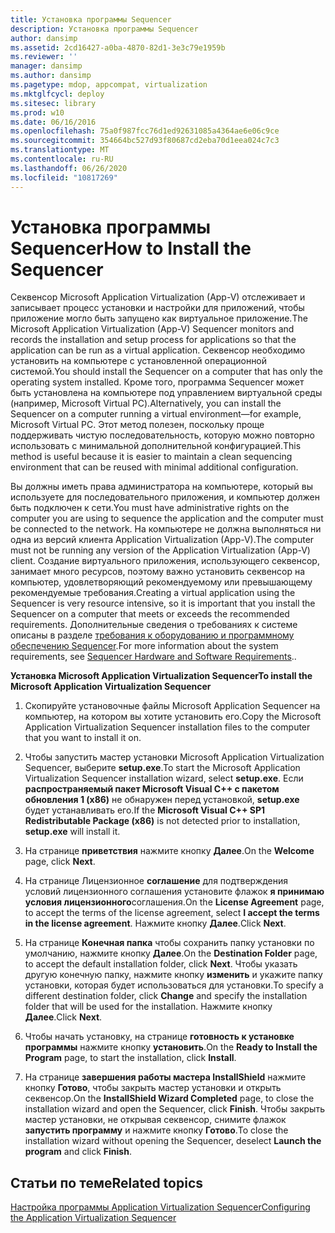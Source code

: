 ```yaml
---
title: Установка программы Sequencer
description: Установка программы Sequencer
author: dansimp
ms.assetid: 2cd16427-a0ba-4870-82d1-3e3c79e1959b
ms.reviewer: ''
manager: dansimp
ms.author: dansimp
ms.pagetype: mdop, appcompat, virtualization
ms.mktglfcycl: deploy
ms.sitesec: library
ms.prod: w10
ms.date: 06/16/2016
ms.openlocfilehash: 75a0f987fcc76d1ed92631085a4364ae6e06c9ce
ms.sourcegitcommit: 354664bc527d93f80687cd2eba70d1eea024c7c3
ms.translationtype: MT
ms.contentlocale: ru-RU
ms.lasthandoff: 06/26/2020
ms.locfileid: "10817269"
---
```

# <span data-ttu-id="f5f64-103">Установка программы Sequencer</span><span class="sxs-lookup"><span data-stu-id="f5f64-103">How to Install the Sequencer</span></span>


<span data-ttu-id="f5f64-104">Секвенсор Microsoft Application Virtualization (App-V) отслеживает и записывает процесс установки и настройки для приложений, чтобы приложение могло быть запущено как виртуальное приложение.</span><span class="sxs-lookup"><span data-stu-id="f5f64-104">The Microsoft Application Virtualization (App-V) Sequencer monitors and records the installation and setup process for applications so that the application can be run as a virtual application.</span></span> <span data-ttu-id="f5f64-105">Секвенсор необходимо установить на компьютере с установленной операционной системой.</span><span class="sxs-lookup"><span data-stu-id="f5f64-105">You should install the Sequencer on a computer that has only the operating system installed.</span></span> <span data-ttu-id="f5f64-106">Кроме того, программа Sequencer может быть установлена на компьютере под управлением виртуальной среды (например, Microsoft Virtual PC).</span><span class="sxs-lookup"><span data-stu-id="f5f64-106">Alternatively, you can install the Sequencer on a computer running a virtual environment—for example, Microsoft Virtual PC.</span></span> <span data-ttu-id="f5f64-107">Этот метод полезен, поскольку проще поддерживать чистую последовательность, которую можно повторно использовать с минимальной дополнительной конфигурацией.</span><span class="sxs-lookup"><span data-stu-id="f5f64-107">This method is useful because it is easier to maintain a clean sequencing environment that can be reused with minimal additional configuration.</span></span>

<span data-ttu-id="f5f64-108">Вы должны иметь права администратора на компьютере, который вы используете для последовательного приложения, и компьютер должен быть подключен к сети.</span><span class="sxs-lookup"><span data-stu-id="f5f64-108">You must have administrative rights on the computer you are using to sequence the application and the computer must be connected to the network.</span></span> <span data-ttu-id="f5f64-109">На компьютере не должна выполняться ни одна из версий клиента Application Virtualization (App-V).</span><span class="sxs-lookup"><span data-stu-id="f5f64-109">The computer must not be running any version of the Application Virtualization (App-V) client.</span></span> <span data-ttu-id="f5f64-110">Создание виртуального приложения, использующего секвенсор, занимает много ресурсов, поэтому важно установить секвенсор на компьютер, удовлетворяющий рекомендуемому или превышающему рекомендуемые требования.</span><span class="sxs-lookup"><span data-stu-id="f5f64-110">Creating a virtual application using the Sequencer is very resource intensive, so it is important that you install the Sequencer on a computer that meets or exceeds the recommended requirements.</span></span> <span data-ttu-id="f5f64-111">Дополнительные сведения о требованиях к системе описаны в разделе [требования к оборудованию и программному обеспечению Sequencer](sequencer-hardware-and-software-requirements.md).</span><span class="sxs-lookup"><span data-stu-id="f5f64-111">For more information about the system requirements, see [Sequencer Hardware and Software Requirements](sequencer-hardware-and-software-requirements.md)..</span></span>

**<span data-ttu-id="f5f64-112">Установка Microsoft Application Virtualization Sequencer</span><span class="sxs-lookup"><span data-stu-id="f5f64-112">To install the Microsoft Application Virtualization Sequencer</span></span>**

1.  <span data-ttu-id="f5f64-113">Скопируйте установочные файлы Microsoft Application Sequencer на компьютер, на котором вы хотите установить его.</span><span class="sxs-lookup"><span data-stu-id="f5f64-113">Copy the Microsoft Application Virtualization Sequencer installation files to the computer that you want to install it on.</span></span>

2.  <span data-ttu-id="f5f64-114">Чтобы запустить мастер установки Microsoft Application Virtualization Sequencer, выберите **setup.exe**.</span><span class="sxs-lookup"><span data-stu-id="f5f64-114">To start the Microsoft Application Virtualization Sequencer installation wizard, select **setup.exe**.</span></span> <span data-ttu-id="f5f64-115">Если **распространяемый пакет Microsoft Visual C++ с пакетом обновления 1 (x86)** не обнаружен перед установкой, **setup.exe** будет устанавливать его.</span><span class="sxs-lookup"><span data-stu-id="f5f64-115">If the **Microsoft Visual C++ SP1 Redistributable Package (x86)** is not detected prior to installation, **setup.exe** will install it.</span></span>

3.  <span data-ttu-id="f5f64-116">На странице **приветствия** нажмите кнопку **Далее**.</span><span class="sxs-lookup"><span data-stu-id="f5f64-116">On the **Welcome** page, click **Next**.</span></span>

4.  <span data-ttu-id="f5f64-117">На странице Лицензионное **соглашение** для подтверждения условий лицензионного соглашения установите флажок **я принимаю условия лицензионного**соглашения.</span><span class="sxs-lookup"><span data-stu-id="f5f64-117">On the **License Agreement** page, to accept the terms of the license agreement, select **I accept the terms in the license agreement**.</span></span> <span data-ttu-id="f5f64-118">Нажмите кнопку **Далее**.</span><span class="sxs-lookup"><span data-stu-id="f5f64-118">Click **Next**.</span></span>

5.  <span data-ttu-id="f5f64-119">На странице **Конечная папка** чтобы сохранить папку установки по умолчанию, нажмите кнопку **Далее**.</span><span class="sxs-lookup"><span data-stu-id="f5f64-119">On the **Destination Folder** page, to accept the default installation folder, click **Next**.</span></span> <span data-ttu-id="f5f64-120">Чтобы указать другую конечную папку, нажмите кнопку **изменить** и укажите папку установки, которая будет использоваться для установки.</span><span class="sxs-lookup"><span data-stu-id="f5f64-120">To specify a different destination folder, click **Change** and specify the installation folder that will be used for the installation.</span></span> <span data-ttu-id="f5f64-121">Нажмите кнопку **Далее**.</span><span class="sxs-lookup"><span data-stu-id="f5f64-121">Click **Next**.</span></span>

6.  <span data-ttu-id="f5f64-122">Чтобы начать установку, на странице **готовность к установке программы** нажмите кнопку **установить**.</span><span class="sxs-lookup"><span data-stu-id="f5f64-122">On the **Ready to Install the Program** page, to start the installation, click **Install**.</span></span>

7.  <span data-ttu-id="f5f64-123">На странице **завершения работы мастера InstallShield** нажмите кнопку **Готово**, чтобы закрыть мастер установки и открыть секвенсор.</span><span class="sxs-lookup"><span data-stu-id="f5f64-123">On the **InstallShield Wizard Completed** page, to close the installation wizard and open the Sequencer, click **Finish**.</span></span> <span data-ttu-id="f5f64-124">Чтобы закрыть мастер установки, не открывая секвенсор, снимите флажок **запустить программу** и нажмите кнопку **Готово**.</span><span class="sxs-lookup"><span data-stu-id="f5f64-124">To close the installation wizard without opening the Sequencer, deselect **Launch the program** and click **Finish**.</span></span>

## <span data-ttu-id="f5f64-125">Статьи по теме</span><span class="sxs-lookup"><span data-stu-id="f5f64-125">Related topics</span></span>


[<span data-ttu-id="f5f64-126">Настройка программы Application Virtualization Sequencer</span><span class="sxs-lookup"><span data-stu-id="f5f64-126">Configuring the Application Virtualization Sequencer</span></span>](configuring-the-application-virtualization-sequencer.md)

 

 






